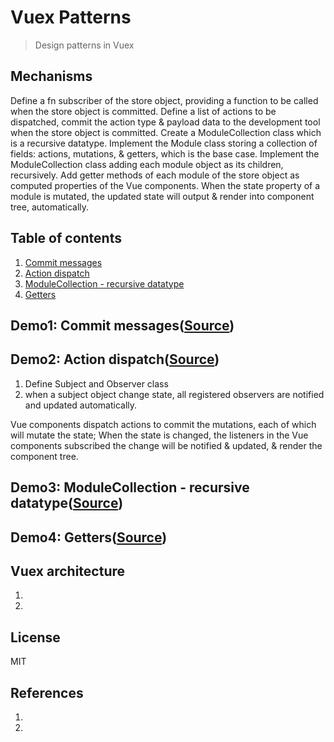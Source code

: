 # Vuex Patterns
> Design patterns in Vuex

## Mechanisms
Define a fn subscriber of the store object, providing a function to be called when the store object is committed.
Define a list of actions to be dispatched, commit the action type & payload data to the development tool when 
the store object is committed.
Create a ModuleCollection class which is a recursive datatype. Implement the Module class storing a collection of 
fields: actions, mutations, & getters, which is the base case. Implement the ModuleCollection class adding each module 
object as its children, recursively.
Add getter methods of each module of the store object as computed properties of the Vue components. When the state 
property of a module is mutated, the updated state will output & render into component tree, automatically.

## Table of contents
1. [Commit messages](#)
2. [Action dispatch](#)
3. [ModuleCollection - recursive datatype](#)
4. [Getters](#)


## Demo1: Commit messages([Source](https://))


## Demo2: Action dispatch([Source](https://))
1. Define Subject and Observer class
2. when a subject object change state, all registered observers are notified and
updated automatically.

Vue components dispatch actions to commit the mutations, each of which will mutate 
the state; When the state is changed, the listeners in the Vue components subscribed the change will be 
notified & updated, & render the component tree.

## Demo3: ModuleCollection - recursive datatype([Source](https://))

## Demo4: Getters([Source](https://))

## Vuex architecture
1. 

2. 

## License
MIT

## References
1. <br>
2. 
